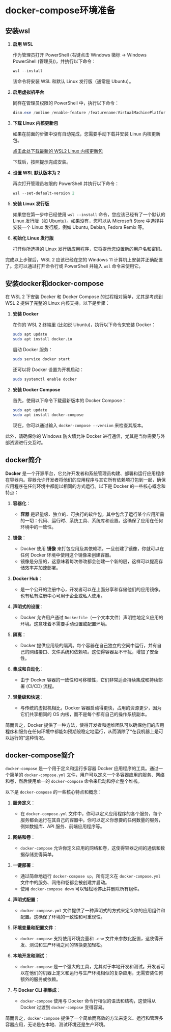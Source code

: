 # docker-compose环境准备

## 安装wsl

1. **启用 WSL**

   作为管理员打开 PowerShell  (右键点击 Windows 徽标 -> Windows PowerShell (管理员))，并执行以下命令：
   ```powershell
   wsl --install
   ```
   该命令将安装 WSL 和默认 Linux 发行版（通常是 Ubuntu）。

2. **启用虚拟机平台**

   同样在管理员权限的 PowerShell 中，执行以下命令：
   ```powershell
   dism.exe /online /enable-feature /featurename:VirtualMachinePlatform /all /norestart
   ```

3. **下载 Linux 内核更新包**

   如果在前面的步骤中没有自动完成，您需要手动下载并安装 Linux 内核更新包。

   [点击此处下载最新的 WSL2 Linux 内核更新包](https://aka.ms/wsl2kernel)

   下载后，按照提示完成安装。

4. **设置 WSL 默认版本为 2**

   再次打开管理员权限的 PowerShell 并执行以下命令：
   ```powershell
   wsl --set-default-version 2
   ```

5. **安装 Linux 发行版**

   如果您在第一步中已经使用 `wsl --install` 命令，您应该已经有了一个默认的 Linux 发行版（如 Ubuntu）。如果没有，您可以从 Microsoft Store 中选择并安装一个 Linux 发行版，例如 Ubuntu, Debian, Fedora Remix 等。

6. **初始化 Linux 发行版**

   打开你所选择的 Linux 发行版应用程序，它将提示您设置新的用户名和密码。

完成以上步骤后，WSL 2 应该已经在您的 Windows 11 计算机上安装并正确配置了。您可以通过打开命令行或 PowerShell 并输入 `wsl` 命令来使用它。

## 安装docker和docker-compose

在 WSL 2 下安装 Docker 和 Docker Compose 的过程相对简单，尤其是考虑到 WSL 2 提供了完整的 Linux 内核支持。以下是步骤：

1. **安装 Docker**

   在你的 WSL 2 终端里 (比如说 Ubuntu)，执行以下命令来安装 Docker：

   ```bash
   sudo apt update
   sudo apt install docker.io
   ```

   启动 Docker 服务：

   ```bash
   sudo service docker start
   ```

   还可以将 Docker 设置为开机启动：

   ```bash
   sudo systemctl enable docker
   ```

2. **安装 Docker Compose**

   首先，使用以下命令下载最新版本的 Docker Compose：

   ```bash
   sudo apt update
   sudo apt install docker-compose
   ```

   现在，你可以通过输入 `docker-compose --version` 来检查其版本。

此外，请确保你的 Windows 防火墙允许 Docker 进行通信，尤其是当你需要与外部资源进行交互时。

## docker简介

**Docker** 是一个开源平台，它允许开发者和系统管理员构建、部署和运行应用程序在容器内。容器允许开发者将他们的应用程序与其它所有依赖项打包到一起，确保应用程序在任何环境中都能以相同的方式运行。以下是 Docker 的一些核心概念和特点：

1. **容器化**：
   - **容器** 是轻量级、独立的、可执行的软件包，其中包含了运行某个应用所需的一切：代码、运行时、系统工具、系统库和设置。这确保了应用在任何环境中的一致性。

2. **镜像**：
   - Docker 使用 **镜像** 来打包应用及其依赖项。一旦创建了镜像，你就可以在任何 Docker 环境中使用这个镜像来创建容器。
   - 镜像是分层的，这意味着每次修改都会创建一个新的层，这样可以提高存储效率并加速部署。

3. **Docker Hub**：
   - 是一个公开的注册中心，开发者可以在上面分享和存储他们的应用镜像。也有私有注册中心可用于企业或私人使用。

4. **声明式的设置**：
   - Docker 允许用户通过 `Dockerfile`（一个文本文件）声明性地定义应用的环境。这意味着不需要手动设置或配置环境。

5. **隔离**：
   - Docker 提供应用级的隔离。每个容器在自己独立的空间中运行，并有自己的网络接口、文件系统和依赖项。这使得容器互不干扰，增加了安全性。

6. **集成和自动化**：
   - 由于 Docker 容器的一致性和可移植性，它们非常适合持续集成和持续部署 (CI/CD) 流程。

7. **轻量级和快速**：
   - 与传统的虚拟机相比，Docker 容器启动得更快，占用的资源更少，因为它们共享相同的 OS 内核，而不是每个都有自己的操作系统副本。

简而言之，Docker 提供了一种方法，使得开发者和运维团队可以确保他们的应用程序和服务在任何环境中都能如预期般稳定地运行，从而消除了“在我机器上是可以运行的”这种情况。

## docker-compose简介

`docker-compose` 是一个用于定义和运行多容器 Docker 应用程序的工具。通过一个简单的 `docker-compose.yml` 文件，用户可以定义一个多容器应用的服务、网络和卷，然后使用单一的 `docker-compose` 命令来启动和停止整个堆栈。

以下是 `docker-compose` 的一些核心特点和概念：

1. **服务定义**：
   - 在 `docker-compose.yml` 文件中，你可以定义应用程序的各个服务，每个服务都会运行在其自己的容器中。你可以定义你想要的任何数量的服务，例如数据库、API 服务、前端应用程序等。

2. **网络和卷**：
   - `docker-compose` 允许你定义应用的网络和卷，这使得容器之间的通信和数据存储变得简单。

3. **一键部署**：
   - 通过简单地运行 `docker-compose up`，所有定义在 `docker-compose.yml` 文件中的服务、网络和卷都会被创建并启动。
   - 使用 `docker-compose down` 可以轻松地停止并删除所有组件。

4. **声明式配置**：
   - `docker-compose.yml` 文件提供了一种声明式的方式来定义你的应用组件和配置。这确保了环境的一致性和可重现性。

5. **环境变量和配置文件**：
   - `docker-compose` 支持使用环境变量和 `.env` 文件来参数化配置，这使得开发、测试和生产环境之间的转换更加轻松。

6. **本地开发和测试**：
   - `docker-compose` 是一个强大的工具，尤其对于本地开发和测试。开发者可以在他们的机器上定义和运行与生产环境相似的复杂应用，无需安装任何额外的服务或依赖。

7. **与 Docker CLI 相集成**：
   - `docker-compose` 使用与 Docker 命令行相似的语法和结构，这使得从 Docker 过渡到 `docker-compose` 变得容易。

简而言之，`docker-compose` 提供了一个简单而高效的方法来定义、运行和管理多容器应用，无论是在本地、测试环境还是生产环境。

